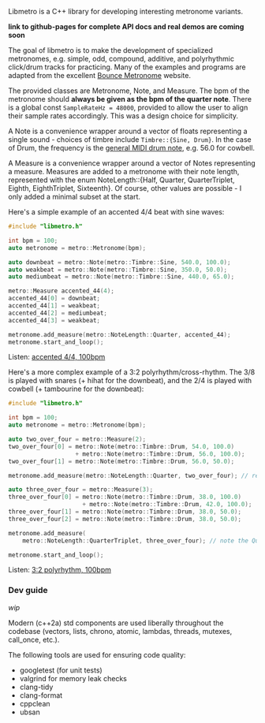 Libmetro is a C++ library for developing interesting metronome variants.

**link to github-pages for complete API docs and real demos are coming soon**

The goal of libmetro is to make the development of specialized metronomes, e.g. simple, odd, compound, additive, and polyrhythmic click/drum tracks for practicing. Many of the examples and programs are adapted from the excellent [Bounce Metronome](https://bouncemetronome.com/audio/downloadable-audio-clips/audio-clips-time-signatures-additive-rhythms-and-polyrhythm) website.

The provided classes are Metronome, Note, and Measure. The bpm of the metronome should **always be given as the bpm of the quarter note**. There is a global const `SampleRateHz = 48000`, provided to allow the user to align their sample rates accordingly. This was a design choice for simplicity.

A Note is a convenience wrapper around a vector of floats representing a single sound - choices of timbre include `Timbre::{Sine, Drum}`. In the case of Drum, the frequency is the [general MIDI drum note](https://en.wikipedia.org/wiki/General_MIDI#Percussion), e.g. 56.0 for cowbell.

A Measure is a convenience wrapper around a vector of Notes representing a measure. Measures are added to a metronome with their note length, represented with the enum NoteLength::{Half, Quarter, QuarterTriplet, Eighth, EighthTriplet, Sixteenth}. Of course, other values are possible - I only added a minimal subset at the start.

Here's a simple example of an accented 4/4 beat with sine waves:

```c++
#include "libmetro.h"

int bpm = 100;
auto metronome = metro::Metronome(bpm);

auto downbeat = metro::Note(metro::Timbre::Sine, 540.0, 100.0);
auto weakbeat = metro::Note(metro::Timbre::Sine, 350.0, 50.0);
auto mediumbeat = metro::Note(metro::Timbre::Sine, 440.0, 65.0);

metro::Measure accented_44(4);
accented_44[0] = downbeat;
accented_44[1] = weakbeat;
accented_44[2] = mediumbeat;
accented_44[3] = weakbeat;

metronome.add_measure(metro::NoteLength::Quarter, accented_44);
metronome.start_and_loop();
```

Listen: [accented 4/4, 100bpm](./.github/accented_4_4_demo.wav)

Here's a more complex example of a 3:2 polyrhythm/cross-rhythm. The 3/8 is played with snares (+ hihat for the downbeat), and the 2/4 is played with cowbell (+ tambourine for the downbeat):

```c++
#include "libmetro.h"

int bpm = 100;
auto metronome = metro::Metronome(bpm);

auto two_over_four = metro::Measure(2);
two_over_four[0] = metro::Note(metro::Timbre::Drum, 54.0, 100.0)
                   + metro::Note(metro::Timbre::Drum, 56.0, 100.0);
two_over_four[1] = metro::Note(metro::Timbre::Drum, 56.0, 50.0);

metronome.add_measure(metro::NoteLength::Quarter, two_over_four); // regular quarter notes

auto three_over_four = metro::Measure(3);
three_over_four[0] = metro::Note(metro::Timbre::Drum, 38.0, 100.0)
                     + metro::Note(metro::Timbre::Drum, 42.0, 100.0);
three_over_four[1] = metro::Note(metro::Timbre::Drum, 38.0, 50.0);
three_over_four[2] = metro::Note(metro::Timbre::Drum, 38.0, 50.0);

metronome.add_measure(
    metro::NoteLength::QuarterTriplet, three_over_four); // note the QuarterTriplet note length

metronome.start_and_loop();
```

Listen: [3:2 polyrhythm, 100bpm](./.github/poly_3_2_demo.wav)

### Dev guide

*wip*

Modern (c++2a) std components are used liberally throughout the codebase (vectors, lists, chrono, atomic, lambdas, threads, mutexes, call_once, etc.).

The following tools are used for ensuring code quality:
- googletest (for unit tests)
- valgrind for memory leak checks
- clang-tidy
- clang-format
- cppclean
- ubsan
